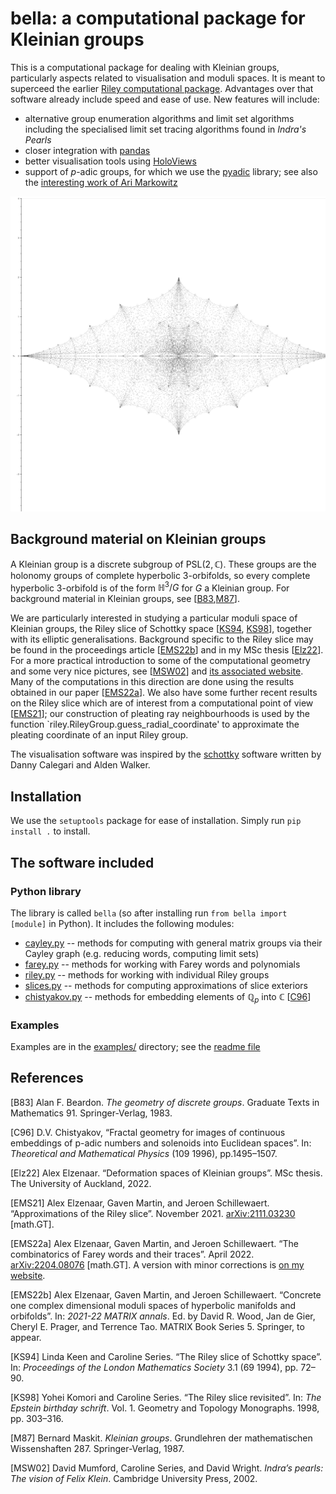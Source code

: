 # bella: a computational package for Kleinian groups

This is a computational package for dealing with Kleinian groups, particularly aspects related to visualisation and moduli spaces. It is meant to
superceed the earlier [Riley computational package](https://github.com/aelzenaar/riley). Advantages over that software already include speed and ease
of use. New features will include:

 - alternative group enumeration algorithms and limit set algorithms including the specialised limit set tracing algorithms found in _Indra's Pearls_
 - closer integration with [pandas](https://pandas.pydata.org/)
 - better visualisation tools using [HoloViews](https://holoviews.org/)
 - support of $`p`$-adic groups, for which we use the [pyadic](https://pypi.org/project/pyadic/) library; see also the [interesting work of Ari Markowitz](https://github.com/ariymarkowitz/Bruhat-Tits-Tree-Visualiser)

![a parabolic Riley slice generated by slice.py](parabolic_slice.png)

## Background material on Kleinian groups
A Kleinian group is a discrete subgroup of $` \mathrm{PSL}(2,\mathbb{C}) `$. These groups are the holonomy groups of complete hyperbolic 3-orbifolds,
so every complete hyperbolic 3-orbifold is of the form $` \mathbb{H}^3/G `$ for $` G `$ a Kleinian group. For background material in Kleinian groups, see [[B83](#B83),[M87](#M87)].

We are particularly interested in studying a particular moduli space of Kleinian groups, the Riley slice of Schottky space [[KS94](#KS94), [KS98](#KS98)], together with its elliptic
generalisations. Background specific to the Riley slice may be found in the proceedings article [[EMS22b](#EMS22b)] and in my MSc thesis [[Elz22](#Elz22)]. For a more practical
introduction to some of the computational geometry and some very nice pictures, see [[MSW02](#MSW02)] and [its associated website](http://klein.math.okstate.edu/IndrasPearls/).
Many of the computations in this direction are done using the results obtained in our paper [[EMS22a](#EMS22a)].
We also have some further recent results on the Riley slice which are of interest from a computational point of view [[EMS21](#EMS21)]; our construction of pleating ray neighbourhoods
is used by the function `riley.RileyGroup.guess_radial_coordinate' to approximate the pleating coordinate of an input Riley group.

The visualisation software was inspired by the [schottky](https://github.com/dannycalegari/schottky) software written by Danny Calegari and Alden Walker.


## Installation
We use the `setuptools` package for ease of installation. Simply run `pip install .` to install.

## The software included

### Python library
The library is called `bella` (so after installing run `from bella import [module]` in Python). It includes the following modules:
 * [cayley.py](bella/cayley.py) -- methods for computing with general matrix groups via their Cayley graph (e.g. reducing words, computing limit sets)
 * [farey.py](bella/farey.py) -- methods for working with Farey words and polynomials
 * [riley.py](bella/riley.py) -- methods for working with individual Riley groups
 * [slices.py](bella/slices.py) -- methods for computing approximations of slice exteriors
 * [chistyakov.py](bella/chistyakov.py) -- methods for embedding elements of $` \mathbb{Q}_p `$ into $` \mathbb{C} `$ [[C96](#C96)]


### Examples
Examples are in the [examples/](examples/) directory; see the [readme file](examples/README.md)

## References
<a id="B88">[B83]</a>
Alan F. Beardon. *The geometry of discrete groups*. Graduate Texts in Mathematics 91. Springer-Verlag, 1983.

<a id="C96">[C96]</a>
D.V. Chistyakov, “Fractal geometry for images of continuous embeddings of p-adic numbers and solenoids into Euclidean spaces”. In: *Theoretical and Mathematical Physics* (109 1996), pp.1495–1507.

<a id="Elz22">[Elz22]</a>
Alex Elzenaar. “Deformation spaces of Kleinian groups”. MSc thesis. The University of Auckland, 2022.

<a id="EMS21">[EMS21]</a>
Alex Elzenaar, Gaven Martin, and Jeroen Schillewaert. “Approximations of the Riley slice”. November 2021. [arXiv:2111.03230](https://arxiv.org/abs/2111.03230) [math.GT].

<a id="EMS22a">[EMS22a]</a>
Alex Elzenaar, Gaven Martin, and Jeroen Schillewaert. “The combinatorics of Farey words and their traces”. April 2022. [arXiv:2204.08076](https://arxiv.org/abs/2204.08076) [math.GT]. A version with minor corrections is [on my website](https://aelzenaar.github.io/farey/farey.pdf).

<a id="EMS22b">[EMS22b]</a>
Alex Elzenaar, Gaven Martin, and Jeroen Schillewaert. “Concrete one complex dimensional moduli spaces of hyperbolic manifolds and orbifolds”. In: <i>2021-22 MATRIX annals</i>. Ed. by David R. Wood, Jan de Gier, Cheryl E. Prager, and Terrence Tao. MATRIX Book Series 5. Springer, to appear.

<a id="KS94">[KS94]</a>
Linda Keen and Caroline Series. “The Riley slice of Schottky space”. In: *Proceedings of the London Mathematics Society* 3.1 (69 1994), pp. 72–90.

<a id="KS98">[KS98]</a>
Yohei Komori and Caroline Series. “The Riley slice revisited”. In: *The Epstein birthday schrift*. Vol. 1. Geometry and Topology Monographs. 1998, pp. 303–316.

<a id="M87">[M87]</a>
Bernard Maskit. *Kleinian groups*. Grundlehren der mathematischen Wissenshaften 287. Springer-Verlag, 1987.

<a id="MSW02">[MSW02]</a>
David Mumford, Caroline Series, and David Wright. *Indra’s pearls: The vision of Felix Klein*. Cambridge University Press, 2002.
